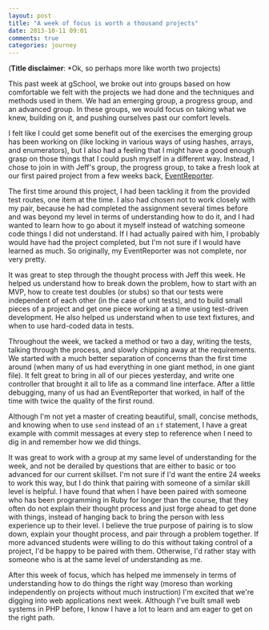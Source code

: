```yaml
---
layout: post
title: "A week of focus is worth a thousand projects"
date: 2013-10-11 09:01
comments: true
categories: journey
---
```

(**Title disclaimer**: *Ok, so perhaps more like worth two projects)

This past week at gSchool, we broke out into groups based on how comfortable we felt with the projects we had done and the techniques and methods used in them. <!-- more --> We had an emerging group, a progress group, and an advanced group. In these groups, we would focus on taking what we knew, building on it, and pushing ourselves past our comfort levels.

I felt like I could get some benefit out of the exercises the emerging group has been working on (like locking in various ways of using hashes, arrays, and enumerators), but I also had a feeling that I might have a good enough grasp on those things that I could push myself in a different way. Instead, I chose to join in with Jeff's group, the progress group, to take a fresh look at our first paired project from a few weeks back, [EventReporter](http://tutorials.jumpstartlab.com/projects/event_reporter.html). 

The first time around this project, I had been tackling it from the provided test routes, one item at the time. I also had chosen not to work closely with my pair, because he had completed the assignment several times before and was beyond my level in terms of understanding how to do it, and I had wanted to learn how to go about it myself instead of watching someone code things I did not understand. If I had actually paired with him, I probably would have had the project completed, but I'm not sure if I would have learned as much. So originally, my EventReporter was not complete, nor very pretty.

It was great to step through the thought process with Jeff this week. He helped us understand how to break down the problem, how to start with an MVP, how to create test doubles (or stubs) so that our tests were independent of each other (in the case of unit tests), and to build small pieces of a project and get one piece working at a time using test-driven development. He also helped us understand when to use text fixtures, and when to use hard-coded data in tests. 

Throughout the week, we tacked a method or two a day, writing the tests, talking through the process, and slowly chipping away at the requirements. We started with a much better separation of concerns than the first time around (when many of us had everything in one giant method, in one giant file). It felt great to bring in all of our pieces yesterday, and write one controller that brought it all to life as a command line interface. After a little debugging, many of us had an EventReporter that worked, in half of the time with twice the quality of the first round.

Although I'm not yet a master of creating beautiful, small, concise methods, and knowing when to use `send` instead of an `if` statement, I have a great example with commit messages at every step to reference when I need to dig in and remember how we did things. 

It was great to work with a group at my same level of understanding for the week, and not be derailed by questions that are either to basic or too advanced for our current skillset. I'm not sure if I'd want the entire 24 weeks to work this way, but I do think that pairing with someone of a similar skill level is helpful. I have found that when I have been paired with someone who has been programming in Ruby for longer than the course, that they often do not explain their thought process and just forge ahead to get done with things, instead of hanging back to bring the person with less experience up to their level. I believe the true purpose of pairing is to slow down, explain your thought process, and pair through a problem together. If more advanced students were willing to do this without taking control of a project, I'd be happy to be paired with them. Otherwise, I'd rather stay with someone who is at the same level of understanding as me.

After this week of focus, which has helped me immensely in terms of understanding how to do things the right way (moreso than working independently on projects without much instruction) I'm excited that we're digging into web applications next week. Although I've built small web systems in PHP before, I know I have a lot to learn and am eager to get on the right path.

